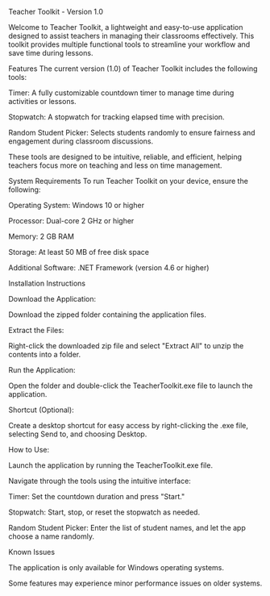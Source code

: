 Teacher Toolkit - Version 1.0

Welcome to Teacher Toolkit, a lightweight and easy-to-use application designed to assist teachers in managing their classrooms effectively. This toolkit provides multiple functional tools to streamline your workflow and save time during lessons.

Features
The current version (1.0) of Teacher Toolkit includes the following tools:

Timer: A fully customizable countdown timer to manage time during activities or lessons.

Stopwatch: A stopwatch for tracking elapsed time with precision.

Random Student Picker: Selects students randomly to ensure fairness and engagement during classroom discussions.

These tools are designed to be intuitive, reliable, and efficient, helping teachers focus more on teaching and less on time management.

System Requirements
To run Teacher Toolkit on your device, ensure the following:

Operating System: Windows 10 or higher

Processor: Dual-core 2 GHz or higher

Memory: 2 GB RAM

Storage: At least 50 MB of free disk space

Additional Software: .NET Framework (version 4.6 or higher)

Installation Instructions

Download the Application:

Download the zipped folder containing the application files.

Extract the Files:

Right-click the downloaded zip file and select "Extract All" to unzip the contents into a folder.

Run the Application:

Open the folder and double-click the TeacherToolkit.exe file to launch the application.

Shortcut (Optional):

Create a desktop shortcut for easy access by right-clicking the .exe file, selecting Send to, and choosing Desktop.

How to Use:

Launch the application by running the TeacherToolkit.exe file.

Navigate through the tools using the intuitive interface:

Timer: Set the countdown duration and press "Start."

Stopwatch: Start, stop, or reset the stopwatch as needed.

Random Student Picker: Enter the list of student names, and let the app choose a name randomly.

Known Issues

The application is only available for Windows operating systems.

Some features may experience minor performance issues on older systems.
